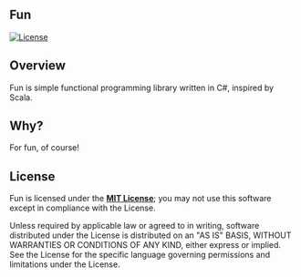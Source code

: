## Fun

[![License](https://img.shields.io/badge/license-MIT-lightgrey.svg)](https://raw.githubusercontent.com/sungiant/fun/master/LICENSE)

## Overview

Fun is simple functional programming library written in C#, inspired by Scala.

## Why?

For fun, of course!

## License

Fun is licensed under the **[MIT License][mit]**; you may not use this software except in compliance with the License.

Unless required by applicable law or agreed to in writing, software
distributed under the License is distributed on an "AS IS" BASIS,
WITHOUT WARRANTIES OR CONDITIONS OF ANY KIND, either express or implied.
See the License for the specific language governing permissions and
limitations under the License.

[mit]: https://github.com/sungiant/fun/blob/master/LICENSE
[fun_nuget]: https://www.nuget.org/packages/Fun/
[sources]: https://github.com/sungiant/fun/tree/master/source/fun/src/main/cs
